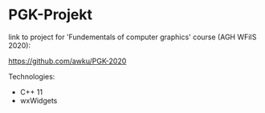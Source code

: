 # PGK-Projekt
link to project for 'Fundementals of computer graphics' course (AGH WFiIS 2020):

https://github.com/awku/PGK-2020

Technologies:
- C++ 11
- wxWidgets

